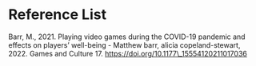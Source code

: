 # Reference List

Barr, M., 2021. Playing video games during the COVID-19 pandemic and effects on players’ well-being - Matthew barr, alicia copeland-stewart, 2022. Games and Culture 17. https://doi.org/10.1177\_15554120211017036
